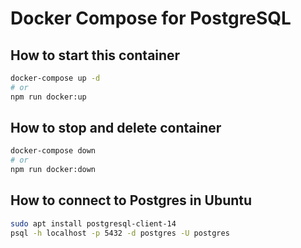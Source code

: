 # Docker Compose for PostgreSQL

## How to start this container

```bash
docker-compose up -d
# or
npm run docker:up
```

## How to stop and delete container

```bash
docker-compose down
# or
npm run docker:down
```

## How to connect to Postgres in Ubuntu

```bash
sudo apt install postgresql-client-14
psql -h localhost -p 5432 -d postgres -U postgres
```
